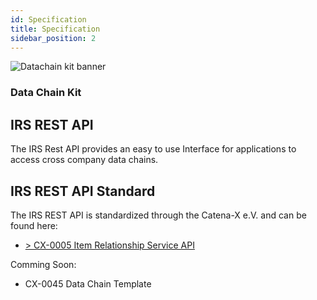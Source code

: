 ```yaml
---
id: Specification
title: Specification
sidebar_position: 2
---
```


![Datachain kit banner](@site/static/img/DataChainKitIcon.png)

### Data Chain Kit

## IRS REST API

The IRS Rest API provides an easy to use Interface for applications to access cross company data chains.

## IRS REST API  Standard

The IRS REST API is standardized through the Catena-X e.V. and can be found here:

- [> CX-0005 Item Relationship Service API](https://catena-x.net/de/standard-library)

Comming Soon:

- CX-0045 Data Chain Template
